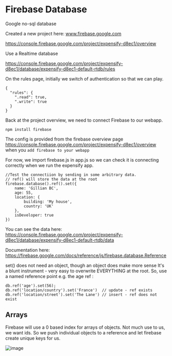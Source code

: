 # Firebase Database

Google no-sql database

Created a new project here:  www.firebase.google.com

https://console.firebase.google.com/project/expensify-d8ec1/overview

Use a Realtime database

https://console.firebase.google.com/project/expensify-d8ec1/database/expensify-d8ec1-default-rtdb/rules

On the rules page, initially we switch of authentication so that we can play.
```
{
  "rules": {
    ".read": true,
    ".write": true
  }
}
```
Back at the project overview, we need to connect Firebase to our webapp.

`npm install firebase`

The config is provided from the firebase overview page https://console.firebase.google.com/project/expensify-d8ec1/overview
when you `add firebase to your webapp`

For now, we import firebase.js in app.js so we can check it is connecting correctly when we run the expensify app.
```
//Test the connectiion by sending in some arbitrary data.
// ref() will store the data at the root
firebase.database().ref().set({
    name: 'Gillian BC',
    age: 55,
    location: {
        building: 'My house',
        country: 'UK'
    },
    isDeveloper: true
})
```
You can see the data here:  https://console.firebase.google.com/project/expensify-d8ec1/database/expensify-d8ec1-default-rtdb/data

Documentation here:  https://firebase.google.com/docs/reference/js/firebase.database.Reference

set() does not need an object, though an object does make more sense
It's a blunt instrument - very easy to overwrite EVERYTHING at the root.
So, use a named reference point e.g. the age ref :
```
db.ref('age').set(56);
db.ref('location/country').set('France')  // update - ref exists
db.ref('location/street').set('The Lane') // insert - ref does not exist
```

## Arrays
Firebase will use a 0 based index for arrays of objects.  Not much use to us, we want ids.
So we push individual objects to a reference and let firebase create unique keys for us.

![image](https://user-images.githubusercontent.com/20191662/120462948-50509800-c393-11eb-9957-0ba7137da140.png)


